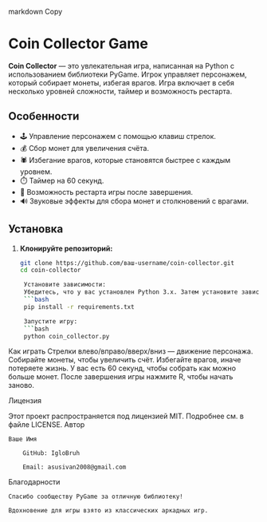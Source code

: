 markdown
Copy

# Coin Collector Game

**Coin Collector** — это увлекательная игра, написанная на Python с использованием библиотеки PyGame. Игрок управляет персонажем, который собирает монеты, избегая врагов. Игра включает в себя несколько уровней сложности, таймер и возможность рестарта.

## Особенности
- 🕹️ Управление персонажем с помощью клавиш стрелок.
- 💰 Сбор монет для увеличения счёта.
- 🕷️ Избегание врагов, которые становятся быстрее с каждым уровнем.
- ⏱️ Таймер на 60 секунд.
- 🔄 Возможность рестарта игры после завершения.
- 🔊 Звуковые эффекты для сбора монет и столкновений с врагами.

## Установка

1. **Клонируйте репозиторий:**
   ```bash
   git clone https://github.com/ваш-username/coin-collector.git
   cd coin-collector

    Установите зависимости:
    Убедитесь, что у вас установлен Python 3.x. Затем установите зависимости из файла requirements.txt:
    ```bash
    pip install -r requirements.txt

    Запустите игру:
    ```bash
    python coin_collector.py

Как играть
    Стрелки влево/вправо/вверх/вниз — движение персонажа.
    Собирайте монеты, чтобы увеличить счёт.
    Избегайте врагов, иначе потеряете жизнь.
    У вас есть 60 секунд, чтобы собрать как можно больше монет.
    После завершения игры нажмите R, чтобы начать заново.


Лицензия

Этот проект распространяется под лицензией MIT. Подробнее см. в файле LICENSE.
Автор

    Ваше Имя

        GitHub: IgloBruh

        Email: asusivan2008@gmail.com

Благодарности

    Спасибо сообществу PyGame за отличную библиотеку!

    Вдохновение для игры взято из классических аркадных игр.